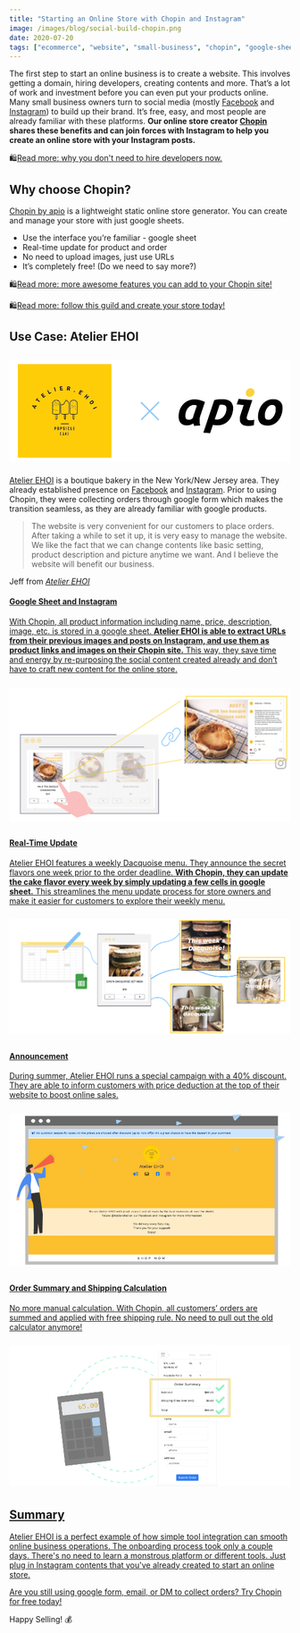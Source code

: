 ```yaml
---
title: "Starting an Online Store with Chopin and Instagram"
image: /images/blog/social-build-chopin.png
date: 2020-07-20
tags: ["ecommerce", "website", "small-business", "chopin", "google-sheet", "instagram", "facebook", "chopin-use-case", "use-case", "online-shop"]
---
```


The first step to start an online business is to create a website. This involves getting a domain, hiring developers, creating contents and more. That’s a lot of work and investment before you can even put your products online. Many small business owners turn to social media (mostly [Facebook](https://www.facebook.com/) and [Instagram](https://www.instagram.com/)) to build up their brand. It’s free, easy, and most people are already familiar with these platforms. **Our online store creator [Chopin](https://telescope.apiobuild.com/app/chopin) shares these benefits and can join forces with Instagram to help you create an online store with your Instagram posts.**

🛍️[Read more: why you don\'t need to hire developers now.](https://apiobuild.com/blog/build-a-website-for-your-business-what-do-you-need/)

## Why choose Chopin?

[Chopin by apio](https://telescope.apiobuild.com/app/chopin) is a lightweight static online store generator. You can create and manage your store with just google sheets.

- Use the interface you’re familiar - google sheet
- Real-time update for product and order
- No need to upload images, just use URLs
- It’s completely free! (Do we need to say more?)

🛍️[Read more: more awesome features you can add to your Chopin site!](https://apiobuild.com/blog/create-an-online-store-for-free/#introducing-chopin)

🛍️[Read more: follow this guild and create your store today!](https://apiobuild.com/blog/how-to-create-web-store-with-apio/)

## Use Case: Atelier EHOI

<img src="/images/blog/ehoi-apio.png" class="post-img">

[Atelier EHOI](https://tinyurl.com/Atelier-EHOI) is a boutique bakery in the New York/New Jersey area. They already established presence on [Facebook](https://www.facebook.com/atelierehoi-115683523541293/) and [Instagram](https://www.instagram.com/atelierehoi/). Prior to using Chopin, they were collecting orders through google form which makes the transition seamless, as they are already familiar with google products.

> The website is very convenient for our customers to place orders. After taking a while to set it up, it is very easy to manage the website. We like the fact that we can change contents like basic setting, product description and picture anytime we want. And I believe the website will benefit our business.

<footer class="blockquote-footer">Jeff from <cite><a href="https://tinyurl.com/Atelier-EHOI" target="_blank">Atelier EHOI</cite></footer>

#### Google Sheet and Instagram

With Chopin, all product information including name, price, description, image, etc. is stored in a google sheet. **Atelier EHOI is able to extract URLs from their previous images and posts on Instagram, and use them as product links and images on their Chopin site.** This way, they save time and energy by re-purposing the social content created already and don’t have to craft new content for the online store.

<img src="/images/blog/link-to-ig.png" class="post-img">

#### Real-Time Update

Atelier EHOI features a weekly Dacquoise menu. They announce the secret flavors one week prior to the order deadline. **With Chopin, they can update the cake flavor every week by simply updating a few cells in google sheet.** This streamlines the menu update process for store owners and make it easier for customers to explore their weekly menu.

<img src="/images/blog/update-catalog.png" class="post-img">

#### Announcement

During summer, Atelier EHOI runs a special campaign with a 40% discount. They are able to inform customers with price deduction at the top of their website to boost online sales.

<img src="/images/blog/ehoi-annoucement.png" class="post-img">

#### Order Summary and Shipping Calculation

No more manual calculation. With Chopin, all customers’ orders are summed and applied with free shipping rule. No need to pull out the old calculator anymore!

<img src="/images/blog/order-summary.png" class="post-img">

## Summary

Atelier EHOI is a perfect example of how simple tool integration can smooth online business operations. The onboarding process took only a couple days. There's no need to learn a monstrous platform or different tools. Just plug in Instagram contents that you've already created to start an online store.

Are you still using google form, email, or DM to collect orders? [Try Chopin for free today!](https://apiobuild.com/blog/how-to-create-web-store-with-apio/)

Happy Selling! 💰

<style>
.post-img {
    display: block;
    margin-left: auto;
    margin-right: auto;
    padding-top: 10px;
    padding-bottom: 10px;
    max-width: 100%;
}
</style>
